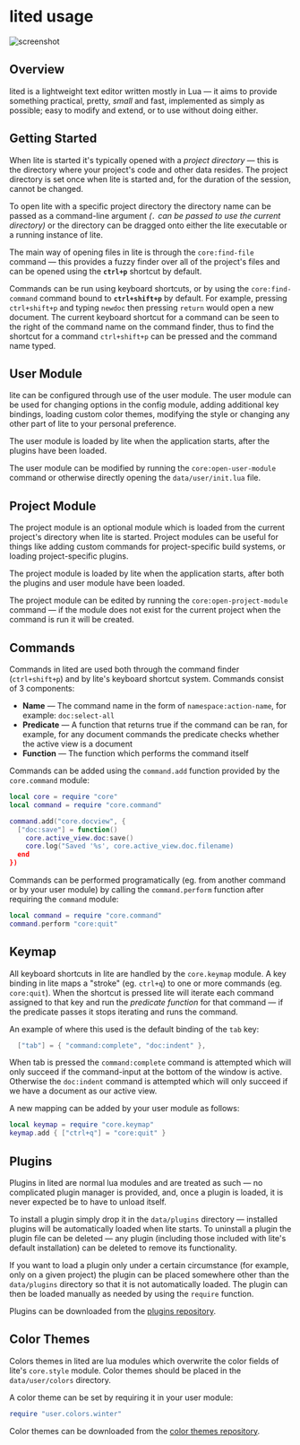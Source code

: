 # lited usage

![screenshot](https://user-images.githubusercontent.com/3920290/81471642-6c165880-91ea-11ea-8cd1-fae7ae8f0bc4.png)

## Overview
lited is a lightweight text editor written mostly in Lua — it aims to provide
something practical, pretty, *small* and fast, implemented as simply as
possible; easy to modify and extend, or to use without doing either.


## Getting Started
When lite is started it's typically opened with a *project directory* — this
is the directory where your project's code and other data resides. The project
directory is set once when lite is started and, for the duration of the
session, cannot be changed.

To open lite with a specific project directory the directory name can be passed
as a command-line argument *(`.` can be passed to use the current directory)* or
the directory can be dragged onto either the lite executable or a running
instance of lite.

The main way of opening files in lite is through the `core:find-file` command
— this provides a fuzzy finder over all of the project's files and can be
opened using the **`ctrl+p`** shortcut by default.

Commands can be run using keyboard shortcuts, or by using the `core:find-command`
command bound to **`ctrl+shift+p`** by default. For example, pressing
`ctrl+shift+p` and typing `newdoc` then pressing `return` would open a new
document. The current keyboard shortcut for a command can be seen to the right
of the command name on the command finder, thus to find the shortcut for a command
`ctrl+shift+p` can be pressed and the command name typed.


## User Module
lite can be configured through use of the user module. The user module can be
used for changing options in the config module, adding additional key bindings,
loading custom color themes, modifying the style or changing any other part of
lite to your personal preference.

The user module is loaded by lite when the application starts, after the plugins
have been loaded.

The user module can be modified by running the `core:open-user-module` command
or otherwise directly opening the `data/user/init.lua` file.


## Project Module
The project module is an optional module which is loaded from the current
project's directory when lite is started. Project modules can be useful for
things like adding custom commands for project-specific build systems, or
loading project-specific plugins.

The project module is loaded by lite when the application starts, after both the
plugins and user module have been loaded.

The project module can be edited by running the `core:open-project-module`
command — if the module does not exist for the current project when the
command is run it will be created.


## Commands
Commands in lited are used both through the command finder (`ctrl+shift+p`) and
by lite's keyboard shortcut system. Commands consist of 3 components:
* **Name** — The command name in the form of `namespace:action-name`, for
  example: `doc:select-all`
* **Predicate** — A function that returns true if the command can be ran, for
  example, for any document commands the predicate checks whether the active
  view is a document
* **Function** — The function which performs the command itself

Commands can be added using the `command.add` function provided by the
`core.command` module:
```lua
local core = require "core"
local command = require "core.command"

command.add("core.docview", {
  ["doc:save"] = function()
    core.active_view.doc:save()
    core.log("Saved '%s', core.active_view.doc.filename)
  end
})
```

Commands can be performed programatically (eg. from another command or by your
user module) by calling the `command.perform` function after requiring the
`command` module:
```lua
local command = require "core.command"
command.perform "core:quit"
```


## Keymap
All keyboard shortcuts in lite are handled by the `core.keymap` module. A key
binding in lite maps a "stroke" (eg. `ctrl+q`) to one or more commands (eg.
`core:quit`). When the shortcut is pressed lite will iterate each command
assigned to that key and run the *predicate function* for that command — if the
predicate passes it stops iterating and runs the command.

An example of where this used is the default binding of the `tab` key:
``` lua
  ["tab"] = { "command:complete", "doc:indent" },
```
When tab is pressed the `command:complete` command is attempted which will only
succeed if the command-input at the bottom of the window is active. Otherwise
the `doc:indent` command is attempted which will only succeed if we have a
document as our active view.

A new mapping can be added by your user module as follows:
```lua
local keymap = require "core.keymap"
keymap.add { ["ctrl+q"] = "core:quit" }
```


## Plugins
Plugins in lited are normal lua modules and are treated as such — no
complicated plugin manager is provided, and, once a plugin is loaded, it is never
expected be to have to unload itself.

To install a plugin simply drop it in the `data/plugins` directory — installed
plugins will be automatically loaded when lite starts. To uninstall a plugin the
plugin file can be deleted — any plugin (including those included with lite's
default installation) can be deleted to remove its functionality.

If you want to load a plugin only under a certain circumstance (for example,
only on a given project) the plugin can be placed somewhere other than the
`data/plugins` directory so that it is not automatically loaded. The plugin can
then be loaded manually as needed by using the `require` function.

Plugins can be downloaded from the [plugins repository](https://github.com/rxi/lite-plugins).


## Color Themes
Colors themes in lited are lua modules which overwrite the color fields of lite's
`core.style` module. Color themes should be placed in the `data/user/colors`
directory.

A color theme can be set by requiring it in your user module:
```lua
require "user.colors.winter"
```

Color themes can be downloaded from the [color themes repository](https://github.com/rxi/lite-colors).

